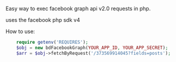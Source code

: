 Easy way to exec facebook graph api v2.0 requests in php.

uses the facebook php sdk v4

How to use:

```php
	require getenv('REQUIRES');
	$obj = new bdFacebookGraph(YOUR_APP_ID, YOUR_APP_SECRET);
	$arr = $obj->fetchByRequest('/373569914045?fields=posts');
```